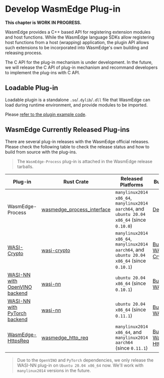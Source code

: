 # Develop WasmEdge Plug-in

**This chapter is WORK IN PROGRESS.**

WasmEdge provides a C++ based API for registering extension modules and host functions. While the WasmEdge language SDKs allow registering host functions from a host (wrapping) application, the plugin API allows such extensions to be incorporated into WasmEdge's own building and releasing process.

The C API for the plug-in mechanism is under development.
In the future, we will release the C API of plug-in mechanism and recommand developers to implement the plug-ins with C API.

## Loadable Plug-in

Loadable plugin is a standalone `.so`/`.dylib`/`.dll` file that WasmEdge can load during runtime environment, and provide modules to be imported.

Please [refer to the plugin example code](https://github.com/WasmEdge/WasmEdge/tree/master/examples/plugin/get-string).

## WasmEdge Currently Released Plug-ins

There are several plug-in releases with the WasmEdge official releases.
Please check the following table to check the release status and how to build from source with the plug-ins.

> The `WasmEdge-Process` plug-in is attached in the WasmEdge release tarballs.

| Plug-in                                                                                                       | Rust Crate                     | Released Platforms                                                                          | Build Steps                                                                           |
| ------------------------------------------------------------------------------------------------------------- | ------------------------------ | ------------------------------------------------------------------------------------------- | ------------------------------------------------------------------------------------- |
| WasmEdge-Process                                                                                              | [wasmedge_process_interface][] | `manylinux2014 x86_64`, `manylinux2014 aarch64`, and `ubuntu 20.04 x86_64` (since `0.10.0`) | [Default](contribute/build_from_src/linux.md)                                         |
| [WASI-Crypto](write_wasm/rust/wasicrypto.md#prerequisites)                                                    | [wasi-crypto][]                | `manylinux2014 x86_64`, `manylinux2014 aarch64`, and `ubuntu 20.04 x86_64` (since `0.10.1`) | [Build With WASI-Crypto](contribute/build_from_src/plugin_wasi_crypto.md)             |
| [WASI-NN with OpenVINO backend](write_wasm/rust/wasinn.md#get-wasmedge-with-wasi-nn-plug-in-openvino-backend) | [wasi-nn][]                    | `ubuntu 20.04 x86_64` (since `0.10.1`)                                                      | [Build With WASI-NN](contribute/build_from_src/plugin_wasi_nn.md)                     |
| [WASI-NN with PyTorch backend](write_wasm/rust/wasinn.md#get-wasmedge-with-wasi-nn-plug-in-pytorch-backend)   | [wasi-nn][]                    | `ubuntu 20.04 x86_64` (since `0.11.1`)                                                      | [Build With WASI-NN](contribute/build_from_src/plugin_wasi_nn.md)                     |
| [WasmEdge-HttpsReq](write_wasm/rust/networking-https.md#prerequisites)                                        | [wasmedge_http_req][]          | `manylinux2014 x86_64`, and `manylinux2014 aarch64` (since `0.11.1`)                        | [Build With WasmEdge-HttpsReq](contribute/build_from_src/plugin_wasmedge_httpsreq.md) |

> Due to the `OpenVINO` and `PyTorch` dependencies, we only release the WASI-NN plug-in on `Ubuntu 20.04 x86_64` now. We'll work with `manylinux2014` versions in the future.

[wasmedge_process_interface]: https://crates.io/crates/wasmedge_process_interface
[wasi-crypto]: https://crates.io/crates/wasi-crypto
[wasi-nn]: https://crates.io/crates/wasi-nn
[wasmedge_http_req]: https://crates.io/crates/wasmedge_http_req
